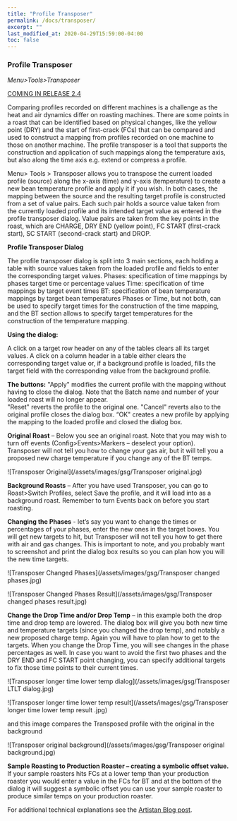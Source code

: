 ```yaml
---
title: "Profile Transposer"
permalink: /docs/transposer/
excerpt: ""
last_modified_at: 2020-04-29T15:59:00-04:00
toc: false
---
```


### Profile Transposer

*Menu>Tools>Transposer*

[COMING IN RELEASE 2.4](https://github.com/artisan-roaster-scope/artisan/blob/master/wiki/ReleaseHistory.md)

Comparing profiles recorded on different machines is a challenge as the heat and air dynamics differ on roasting machines.  There are some points in a roast that can be identified based on physical changes, like the yellow point (DRY) and the start of first-crack (FCs) that can be compared and used to construct a mapping from profiles recorded on one machine to those on another machine. The profile transposer is a tool that supports the construction and application of such mappings along the temperature axis, but also along the time axis e.g. extend or compress a profile.

Menu> Tools > Transposer allows you to transpose the current loaded profile (source) along the x-axis (time) and y-axis (temperature) to create a new bean temperature profile and apply it if you wish.  In both cases, the mapping between the source and the resulting target profile is constructed from a set of value pairs. Each such pair holds a source value taken from the currently loaded profile and its intended target value as entered in the profile transposer dialog. Value pairs are taken from the key points in the roast, which are CHARGE, DRY END (yellow point), FC START (first-crack start), SC START (second-crack start) and DROP.

**Profile Transposer Dialog**

The profile transposer dialog is split into 3 main sections, each holding a table with source values taken from the loaded profile and fields to enter the corresponding target values.
Phases: specification of time mappings by phases target time or percentage values
Time: specification of time mappings by target event times
BT: specification of bean temperature mappings by target bean temperatures
Phases or Time, but not both, can be used to specify target times for the construction of the time mapping, and the BT section allows to specify target temperatures for the construction of the temperature mapping.

**Using the dialog:**

A click on a target row header on any of the tables clears all its target values. A click on a column header in a table either clears the corresponding target value or, if a background profile is loaded, fills the target field with the corresponding value from the background profile.

**The buttons:**
"Apply" modifies the current profile with the mapping without having to close the dialog.  Note that the Batch name and number of your loaded roast will no longer appear.  
"Reset" reverts the profile to the original one. 
"Cancel" reverts also to the original profile closes the dialog box.
“OK" creates a new profile by applying the mapping to the loaded profile and closed the dialog box.

**Original Roast** – Below you see an original roast.  Note that you may wish to turn off events (Config>Events>Markers – deselect your option).    Transposer will not tell you how to change your gas air, but it will tell you a proposed new charge temperature if you change any of the BT temps.  

![Transposer Original](/assets/images/gsg/Transposer original.jpg)

**Background Roasts** – After you have used Transposer, you can go to Roast>Switch Profiles, select Save the profile, and it will load into as a background roast.  Remember to turn Events back on before you start roasting.  

**Changing the Phases**  - let’s say you want to change the times or percentages of your phases, enter the new ones in the target boxes.  You will get new targets to hit, but Transposer will not tell you how to get there with air and gas changes.  This is important to note, and you probably want to screenshot and print the dialog box results so you can plan how you will the new time targets.  

![Transposer Changed Phases](/assets/images/gsg/Transposer changed phases.jpg)

![Transposer Changed Phases Result](/assets/images/gsg/Transposer changed phases result.jpg)


**Change the Drop Time and/or Drop Temp** – in this example both the drop time and drop temp are lowered.  The dialog box will give you both new time and temperature targets (since you changed the drop temp), and notably a new proposed charge temp.  Again you will have to plan how to get to the targets.  When you change the Drop Time, you will see changes in the phase percentages as well.  In case you want to avoid the first two phases and the DRY END and FC START point changing, you can specify additional targets to fix those time points to their current times.

![Transposer longer time lower temp dialog](/assets/images/gsg/Transposer LTLT dialog.jpg)

![Transposer longer time lower temp result](/assets/images/gsg/Transposer longer time lower temp result .jpg)

and this image compares the Transposed profile with the original in the background

![Transposer original background](/assets/images/gsg/Transposer original background.jpg)

**Sample Roasting to Production Roaster – creating a symbolic offset value.**  
If your sample roasters hits FCs at a lower temp than your production roaster you would enter a value in the FCs for BT and at the bottom of the dialog it will suggest a symbolic offset you can use your sample roaster to produce similar temps on your production roaster.  

For additional technical explanations see the [Artistan Blog post](https://artisan-roasterscope.blogspot.com/2020/05/profile-transposer.html).  






